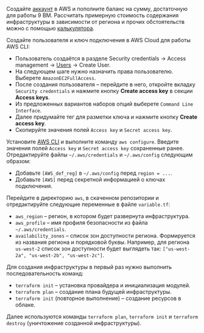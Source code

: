 Создайте [аккаунт](https://console.aws.amazon.com) в AWS и пополните баланс на сумму, достаточную для работы 9 ВМ. Рассчитать примерную стоимость содержания инфраструктуры в зависимости от региона и прочих обстоятельств можно с помощью [калькулятора](https://calculator.aws/#/createCalculator/ec2-enhancement).

Создайте пользователя и ключ подключения в AWS Cloud для работы AWS CLI:
* Пользователь создаётся в разделе Security credentials → Access management → [Users](https://console.aws.amazon.com/iam/home#/users) → Create User.
* На следующем шаге нужно назначить права пользователю. Выберете `AmazonEC2FullAccess`.
* После создания пользователя – перейдите в него, откройте вкладку `Security credentials` и нажмите кнопку **Create access key** в секции **Access keys**.
* Из предложенных вариантов наборов опций выберете `Command Line Interface`.
* Далее придумайте тег для разметки ключа и нажмите кнопку **Create access key**. 
* Скопируйте значения полей `Access key` и `Secret access key`.

Установите [AWS CLI](https://aws.amazon.com/cli/) и выполните команду `aws configure`. Введите значения полей `Access key` и `Secret access key` сохраненные ранее. Отредактируйте файлы `~/.aws/credentials` и `~/.aws/config` следующим образом:
* Добавьте `[AWS_def_reg]` в `~/.aws/config` перед `region = ...`.
* Добавьте `[AWS]` перед секретной информацией о ключах подключения.

Перейдите в директорию `aws`, в скаченном репозитории и отредактируйте следующие переменные в файле `variable.tf`:
* `aws_region` – регион, в котором будет развернута инфраструктура.
* `aws_profile` – имя профиля безопасности из файла `~/.aws/credentials`.
* `availability_zones` – список зон доступности региона. Формируется из названия региона и порядковой буквы. Например, для региона `us-west-2` список зон доступности будет выглядеть так: `["us-west-2a", "us-west-2b", "us-west-2c"]`.

Для создания инфраструктуры в первый раз нужно выполнить последовательность команд:
* `terraform init` – установка провайдера и инициализация модулей.
* `terraform plan` – создание плана будущей инфраструктуры.
* `terraform init` (повторное выполнение) – создание ресурсов в облаке. 

Далее используются команды `terraform plan`, `terraform init` и `terraform destroy` (уничтожение созданной инфраструктуры).